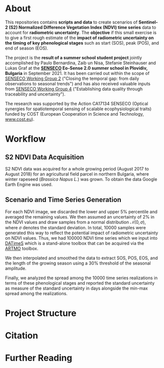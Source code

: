 # About
This repositories contains **scripts and data** to create scenarios of **Sentinel-2 (S2) Normalized Difference Vegetation Index (NDVI) time series** data to account for **radiometric uncertainty**. The **objective**
if this small exercise is to give a first rough estimate of the **impact of radiometric uncertainty on the timing of key phenological stages** such as start (SOS), peak (POS), and end of season (EOS).

The project is the **result of a summer school student project** jointly accomplished by Paulo Bernardina, Zaib un Nisa, Stefanie Steinhauser and Lukas Graf at the **[SENSECO](https://www.senseco.eu/) Eo-Sense 2.0 summer school in Plovidiv, Bulgaria** in September 2021.
It has been carried out within the scope of [SENSECO Working Group 2](https://www.senseco.eu/working-groups/wg2-temporal-gap/) ("Closing the temporal gap: from daily observations to seasonal trends") and has also received valuable inputs from
[SENSECO Working Group 4](https://www.senseco.eu/working-groups/wg4-data-quality/) ("Establishing data quality through traceability and uncertainty").

The research was supported by the Action CA17134 SENSECO (Optical synergies for spatiotemporal sensing of scalable ecophysiological traits) funded by COST (European Cooperation
in Science and Technology, www.cost.eu).

# Workflow

## S2 NDVI Data Acquisition

S2 NDVI data was acquired for a whole growing period (August 2017 to August 2018) for an agricultural field parcel in northern Bulgaria, where winter rapeseed (*Brassica Napus L.*) was grown.
To obtain the data Google Earth Engine was used.

## Scenario and Time Series Generation

For each NDVI image, we discarded the lower and upper 5% percentile and averaged the remaining values. We then assumed an uncertainty of 2% in the NDVI values and draw samples from a normal distribution
$`\mathcal{N}(0,\sigma)`$, where $`\sigma`$ denotes the standard deviation. In total, 10000 samples were generated this way to reflect the potential impact of radiometric uncertainty on NDVI values.
Thus, we had 100000 NDVI time series which we input into [DATimeS](https://doi.org/10.1016/j.envsoft.2020.104666) which is a stand-alone toolbox that can be acquired via the
[ARTMO](https://artmotoolbox.com/plugins-standalone/91-plugins-standalone/34-datimes.html) toolbox.

We then interpolated and smoothed the data to extract SOS, POS, EOS, and the length of the growing season using a 30% threshold of the seasonal amplitude.

Finally, we analyzed the spread among the 10000 time series realizations in terms of these phenological stages and reported the standard uncertainty as measure of the standard uncertainty in days alongside
the min-max spread among the realizations. 

# Project Structure

# Citation

# Further Reading
